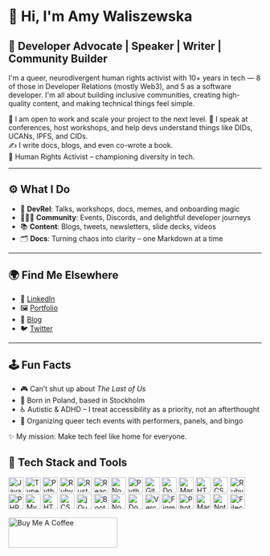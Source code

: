 # 👋 Hi, I'm Amy Waliszewska

## 🦄 Developer Advocate | Speaker | Writer | Community Builder

I'm a queer, neurodivergent human rights activist with 10+ years in tech — 8 of those in Developer Relations (mostly Web3), and 5 as a software developer. I'm all about building inclusive communities, creating high-quality content, and making technical things feel simple.

🔧 I am open to work and scale your project to the next level.
🎤 I speak at conferences, host workshops, and help devs understand things like DIDs, UCANs, IPFS, and CIDs.  
✍️ I write docs, blogs, and even co-wrote a book.  
🌈 Human Rights Activist – championing diversity in tech.

---

## ⚙️ What I Do

- 📣 **DevRel**: Talks, workshops, docs, memes, and onboarding magic  
- 🧑‍🤝‍🧑 **Community**: Events, Discords, and delightful developer journeys  
- 📚 **Content**: Blogs, tweets, newsletters, slide decks, videos  
- 🗂️ **Docs**: Turning chaos into clarity – one Markdown at a time

---

## 🌍 Find Me Elsewhere

- 🧠 [LinkedIn](https://www.linkedin.com/in/amy-waliszewska/)  
- 🖼️ [Portfolio](https://bit.ly/3HBbNQP)  
- 📝 [Blog](https://medium.com/@amy.waliszewska)  
- 🐦 [Twitter](https://twitter.com/amywaliszewska)

---

## 🕹️ Fun Facts

- 🎮 Can’t shut up about *The Last of Us*  
- 🐎 Born in Poland, based in Stockholm  
- ♿ Autistic & ADHD – I treat accessibility as a priority, not an afterthought  
- 🎉 Organizing queer tech events with performers, panels, and bingo


✨ My mission: Make tech feel like home for everyone.

## 🧰 Tech Stack and Tools
<p align="left"> <img src="https://cdn.jsdelivr.net/gh/devicons/devicon/icons/javascript/javascript-original.svg" height="30" alt="JavaScript"/> <img src="https://cdn.jsdelivr.net/gh/devicons/devicon/icons/typescript/typescript-original.svg" height="30" alt="TypeScript"/>   <a href="https://www.python.org" target="_blank"><img src="https://cdn.jsdelivr.net/gh/devicons/devicon/icons/python/python-original.svg" height="30" alt="Python"/></a>   <a href="https://www.ruby-lang.org" target="_blank"><img src="https://cdn.jsdelivr.net/gh/devicons/devicon/icons/ruby/ruby-original.svg" height="30" alt="Ruby"/></a>
<a href="https://www.rust-lang.org" target="_blank"><img src="https://cdn.jsdelivr.net/gh/devicons/devicon/icons/rust/rust-original.svg" height="30" alt="Rust"/></a>
<img src="https://cdn.jsdelivr.net/gh/devicons/devicon/icons/react/react-original.svg" height="30" alt="React"/> <img src="https://cdn.jsdelivr.net/gh/devicons/devicon/icons/nodejs/nodejs-original.svg" height="30" alt="Node.js"/> <img src="https://cdn.jsdelivr.net/gh/devicons/devicon/icons/python/python-original.svg" height="30" alt="Python"/> <img src="https://cdn.jsdelivr.net/gh/devicons/devicon/icons/git/git-original.svg" height="30" alt="Git"/> <img src="https://cdn.jsdelivr.net/gh/devicons/devicon/icons/docker/docker-original.svg" height="30" alt="Docker"/> <img src="https://cdn.jsdelivr.net/gh/devicons/devicon/icons/markdown/markdown-original.svg" height="30" alt="Markdown"/> <img src="https://cdn.jsdelivr.net/gh/devicons/devicon/icons/html5/html5-original.svg" height="30" alt="HTML5"/> <img src="https://cdn.jsdelivr.net/gh/devicons/devicon/icons/css3/css3-original.svg" height="30" alt="CSS3"/> <a href="https://www.ruby-lang.org"><img src="https://cdn.jsdelivr.net/gh/devicons/devicon/icons/ruby/ruby-original.svg" height="30" alt="Ruby"/></a> <a href="https://www.php.net"><img src="https://cdn.jsdelivr.net/gh/devicons/devicon/icons/php/php-original.svg" height="30" alt="PHP"/></a> <a href="https://www.mysql.com"><img src="https://cdn.jsdelivr.net/gh/devicons/devicon/icons/mysql/mysql-original.svg" height="30" alt="MySQL"/></a> <a href="https://developer.mozilla.org/en-US/docs/Web/HTML"><img src="https://cdn.jsdelivr.net/gh/devicons/devicon/icons/html5/html5-original.svg" height="30" alt="HTML5"/></a>  <a href="https://developer.mozilla.org/en-US/docs/Web/CSS"><img src="https://cdn.jsdelivr.net/gh/devicons/devicon/icons/css3/css3-original.svg" height="30" alt="CSS3"/></a> <a href="https://jquery.com/"><img src="https://cdn.jsdelivr.net/gh/devicons/devicon/icons/jquery/jquery-original.svg" height="30" alt="jQuery"/></a> <a href="https://getbootstrap.com"><img src="https://cdn.jsdelivr.net/gh/devicons/devicon/icons/bootstrap/bootstrap-original.svg" height="30" alt="Bootstrap"/></a> <a href="https://nodejs.org"><img src="https://cdn.jsdelivr.net/gh/devicons/devicon/icons/nodejs/nodejs-original.svg" height="30" alt="Node.js"/></a> <a href="https://www.docker.com"><img src="https://cdn.jsdelivr.net/gh/devicons/devicon/icons/docker/docker-original.svg" height="30" alt="Docker"/></a> <a href="https://vercel.com"><img src="https://assets.vercel.com/image/upload/front/favicon/vercel/favicon.ico" height="30" alt="Vercel"/></a>  <a href="https://www.figma.com"><img src="https://cdn.jsdelivr.net/gh/devicons/devicon/icons/figma/figma-original.svg" height="30" alt="Figma"/></a>  <a href="https://www.adobe.com/products/photoshop.html"><img src="https://cdn.jsdelivr.net/gh/devicons/devicon/icons/photoshop/photoshop-plain.svg" height="30" alt="Photoshop"/></a> <a href="https://www.markdownguide.org"><img src="https://upload.wikimedia.org/wikipedia/commons/4/48/Markdown-mark.svg" height="30" alt="Markdown"/></a>  <a href="https://notion.so"><img src="https://upload.wikimedia.org/wikipedia/commons/4/45/Notion_app_logo.png" height="30" alt="Notion"/></a>
<a href="https://filecoin.io" title="Filecoin"><img src="https://filecoin.io/images/filecoin-logo.svg" height="30" alt="Filecoin"/></a>








  
</p>

<a href="https://www.buymeacoffee.com/amywaliszei" target="_blank"><img src="https://cdn.buymeacoffee.com/buttons/v2/default-yellow.png" alt="Buy Me A Coffee" style="height: 60px !important;width: 217px !important;" ></a>
